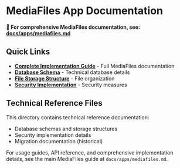 # MediaFiles App Documentation

**📖 For comprehensive MediaFiles documentation, see: [docs/apps/mediafiles.md](../apps/mediafiles.md)**

## Quick Links

- **[Complete Implementation Guide](../apps/mediafiles.md)** - Full MediaFiles documentation
- **[Database Schema](database_schema.md)** - Technical database details  
- **[File Storage Structure](file_storage_structure.md)** - File organization
- **[Security Implementation](security_implementation.md)** - Security measures

## Technical Reference Files

This directory contains technical reference documentation:
- Database schemas and storage structures
- Security implementation details  
- Migration documentation (historical)

For usage guides, API reference, and comprehensive implementation details, see the main MediaFiles guide at `docs/apps/mediafiles.md`.